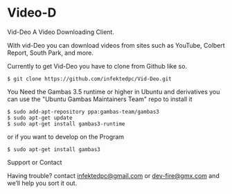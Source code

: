 Video-D
=======

Vid-Deo A Video Downloading Client.

With vid-Deo you can download videos from sites such as YouTube, Colbert Report, South Park, and more.

Currently to get Vid-Deo you have to clone from Github like so.
```
$ git clone https://github.com/infektedpc/Vid-Deo.git
```
You Need the Gambas 3.5 runtime or higher in Ubuntu and derivatives you can use the "Ubuntu Gambas Maintainers Team" repo to install it
```
$ sudo add-apt-repository ppa:gambas-team/gambas3
$ sudo apt-get update
$ sudo apt-get install gambas3-runtime
```
or if you want to develop on the Program
```
$ sudo apt-get install gambas3
```


Support or Contact

Having trouble? contact infektedpc@gmail.com or dev-fire@gmx.com and we’ll help you sort it out.
